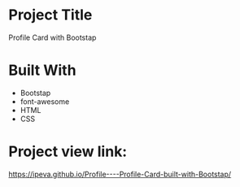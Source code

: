 # Project Title
Profile Card with Bootstap

# Built With
- Bootstap
- font-awesome
- HTML
- CSS

# Project view link:
https://ipeva.github.io/Profile----Profile-Card-built-with-Bootstap/
